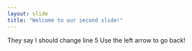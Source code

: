 ```yaml
---
layout: slide
title: "Welcome to our second slide!"
---
```

They say I should change line 5
Use the left arrow to go back!
